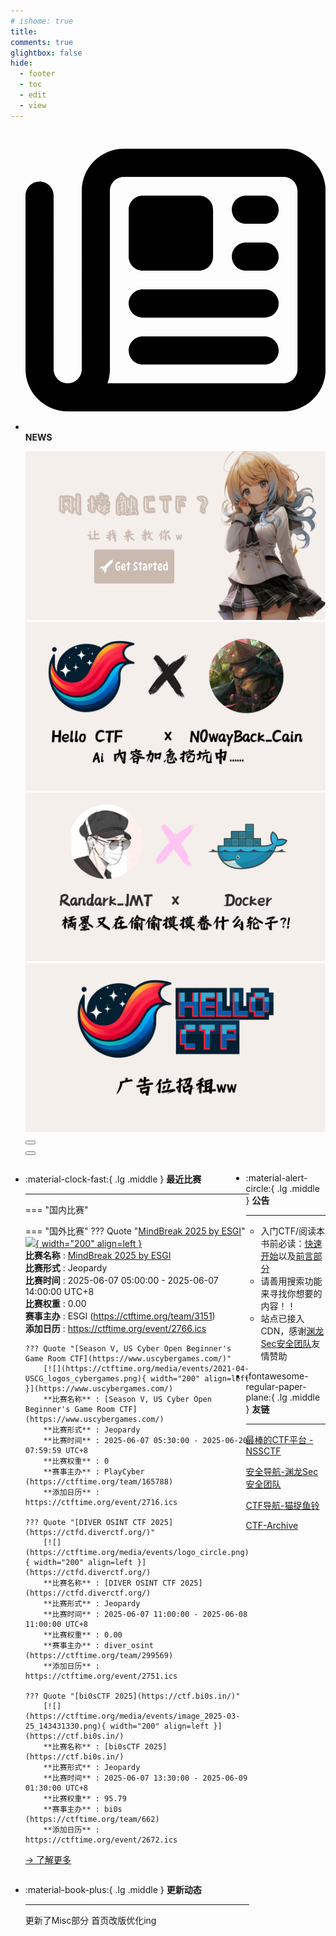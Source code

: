 ```yaml
---
# ishome: true
title: 
comments: true
glightbox: false
hide:
  - footer
  - toc
  - edit
  - view
---
```


<div class="grid cards">
    <ul>
        <li>
            <p><span class="twemoji lg middle"><svg xmlns="http://www.w3.org/2000/svg"
                        viewBox="0 0 512 512"><!--! Font Awesome Free 6.5.1 by @fontawesome - https://fontawesome.com License - https://fontawesome.com/license/free (Icons: CC BY 4.0, Fonts: SIL OFL 1.1, Code: MIT License) Copyright 2023 Fonticons, Inc.-->
                        <path
                            d="M168 80c-13.3 0-24 10.7-24 24v304c0 8.4-1.4 16.5-4.1 24H440c13.3 0 24-10.7 24-24V104c0-13.3-10.7-24-24-24H168zM72 480c-39.8 0-72-32.2-72-72V112c0-13.3 10.7-24 24-24s24 10.7 24 24v296c0 13.3 10.7 24 24 24s24-10.7 24-24V104c0-39.8 32.2-72 72-72h272c39.8 0 72 32.2 72 72v304c0 39.8-32.2 72-72 72H72zm104-344c0-13.3 10.7-24 24-24h96c13.3 0 24 10.7 24 24v80c0 13.3-10.7 24-24 24h-96c-13.3 0-24-10.7-24-24v-80zm200-24h32c13.3 0 24 10.7 24 24s-10.7 24-24 24h-32c-13.3 0-24-10.7-24-24s10.7-24 24-24zm0 80h32c13.3 0 24 10.7 24 24s-10.7 24-24 24h-32c-13.3 0-24-10.7-24-24s10.7-24 24-24zm-176 80h208c13.3 0 24 10.7 24 24s-10.7 24-24 24H200c-13.3 0-24-10.7-24-24s10.7-24 24-24zm0 80h208c13.3 0 24 10.7 24 24s-10.7 24-24 24H200c-13.3 0-24-10.7-24-24s10.7-24 24-24z">
                        </path>
                    </svg></span> <strong>NEWS</strong></p>
            <div class="grid cards">
                <div class="carousel">
                    <div class="carousel-container">
                        <a href="../HC_Start/" target="_blank"><img src="./assets/banner-quickstart.png" /></a>
                        <a href="../HC_AI/" target="_blank"><img src="./assets/banner-update.png" /></a>
                        <a href="https://github.com/CTF-Archives" target="_blank"><img
                                src="./assets/banner-Achieve.png" /></a>
                        <a href="javascript:alert$.next('我很可爱，请给我钱w');"><img
                                src="./assets/Banner-imcutesogivememoney.png" /></a>
                    </div>
                    <!-- 触发 hover 的区域 -->
                    <div class="carousel-hover left">
                        <button class="carousel-btn left" onclick="leftShift()"></button>
                    </div>
                    <div class="carousel-hover right">
                        <button class="carousel-btn right" onclick="rightShift()"></button>
                    </div>
                    <div class="carousel-bottom"></div>
                </div>
            </div>
        </li>
    </ul>
</div>

<div class="grid grid-cols-8 gap-4" style="display: grid;grid-template-columns: 70% 30%;" markdown>

<div class="grid cards" style="display: grid; grid-template-columns: 1fr;" markdown>

<div class="grid cards" markdown>

-   :material-clock-fast:{ .lg .middle } __最近比赛__

    ---
    <!-- 主页赛事展示_开始 -->
    === "国内比赛"
    
    === "国外比赛"
        ??? Quote "[MindBreak 2025 by ESGI](https://linktr.ee/m1ndbr34k)"  
            [![](https://ctftime.org/media/events/blanc2.png){ width="200" align=left }](https://linktr.ee/m1ndbr34k)  
            **比赛名称** : [MindBreak 2025 by ESGI](https://linktr.ee/m1ndbr34k)  
            **比赛形式** : Jeopardy  
            **比赛时间** : 2025-06-07 05:00:00 - 2025-06-07 14:00:00 UTC+8  
            **比赛权重** : 0.00  
            **赛事主办** : ESGI (https://ctftime.org/team/3151)  
            **添加日历** : https://ctftime.org/event/2766.ics  
            
        ??? Quote "[Season V, US Cyber Open Beginner's Game Room CTF](https://www.uscybergames.com/)"  
            [![](https://ctftime.org/media/events/2021-04-USCG_logos_cybergames.png){ width="200" align=left }](https://www.uscybergames.com/)  
            **比赛名称** : [Season V, US Cyber Open Beginner's Game Room CTF](https://www.uscybergames.com/)  
            **比赛形式** : Jeopardy  
            **比赛时间** : 2025-06-07 05:30:00 - 2025-06-20 07:59:59 UTC+8  
            **比赛权重** : 0  
            **赛事主办** : PlayCyber (https://ctftime.org/team/165788)  
            **添加日历** : https://ctftime.org/event/2716.ics  
            
        ??? Quote "[DIVER OSINT CTF 2025](https://ctfd.diverctf.org/)"  
            [![](https://ctftime.org/media/events/logo_circle.png){ width="200" align=left }](https://ctfd.diverctf.org/)  
            **比赛名称** : [DIVER OSINT CTF 2025](https://ctfd.diverctf.org/)  
            **比赛形式** : Jeopardy  
            **比赛时间** : 2025-06-07 11:00:00 - 2025-06-08 11:00:00 UTC+8  
            **比赛权重** : 0.00  
            **赛事主办** : diver_osint (https://ctftime.org/team/299569)  
            **添加日历** : https://ctftime.org/event/2751.ics  
            
        ??? Quote "[bi0sCTF 2025](https://ctf.bi0s.in/)"  
            [![](https://ctftime.org/media/events/image_2025-03-25_143431330.png){ width="200" align=left }](https://ctf.bi0s.in/)  
            **比赛名称** : [bi0sCTF 2025](https://ctf.bi0s.in/)  
            **比赛形式** : Jeopardy  
            **比赛时间** : 2025-06-07 13:30:00 - 2025-06-09 01:30:00 UTC+8  
            **比赛权重** : 95.79  
            **赛事主办** : bi0s (https://ctftime.org/team/662)  
            **添加日历** : https://ctftime.org/event/2672.ics  
            
    <!-- 主页赛事展示_结束 -->
    [→ 了解更多](./Event/)

</div>
  <div class="grid cards" markdown>

-   :material-book-plus:{ .lg .middle } __更新动态__

    ---

    更新了Misc部分 首页改版优化ing

</div>  
</div>
<div class="grid cards" markdown>

<div class="grid cards" markdown>

-   :material-alert-circle:{ .lg .middle } __公告__

    ---

    - 入门CTF/阅读本书前必读：[快速开始](./HC_Start/)以及[前言部分](./HC_Preface/)  
    - 请善用搜索功能来寻找你想要的内容！！
    - 站点已接入 CDN，感谢[渊龙Sec安全团队](https://dh.aabyss.cn)友情赞助

-   :fontawesome-regular-paper-plane:{ .lg .middle } __友链__

    ---

    [最棒的CTF平台 - NSSCTF](https://www.nssctf.cn/)  

    [安全导航-渊龙Sec安全团队](https://dh.aabyss.cn)    

    [CTF导航-猫捉鱼铃](https://ctf.mzy0.com/)

    [CTF-Archive](https://github.com/CTF-Archives)

</div>   

</div>

</div>
